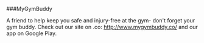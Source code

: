 ###MyGymBuddy
    
A friend to help keep you safe and injury-free at the gym- don't forget your gym buddy. Check out our site on .co: http://www.mygymbuddy.co/ and our app on Google Play. 

